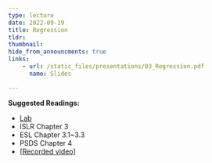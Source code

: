 ```yaml
---
type: lecture
date: 2022-09-19
title: Regression
tldr: 
thumbnail: 
hide_from_announcments: true
links: 
    - url: /static_files/presentations/03_Regression.pdf
      name: Slides

---
```

**Suggested Readings:**
- [Lab](https://github.com/phonchi/nsysu-math524/blob/master/static_files/presentations/Chapter_3_Lab.ipynb)
- ISLR Chapter 3
- ESL Chapter 3.1~3.3
- PSDS Chapter 4
- [[Recorded video]](https://youtube.com/playlist?list=PLHNZtBNWQ-84Q1eCEycxQEmw-IpEYIZ7o)


